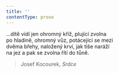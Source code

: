 ```yaml
---
title: ''
contentType: prose
---
```


  

  

…dítě vidí jen ohromný kříž, plující zvolna  
po hladině, ohromný vůz, potácející se mezi  
dvěma břehy, naložený krví, jak tiše naráží  
na jez a pak se zvolna řítí do tůně.

> Josef Kocourek, _Srdce_
